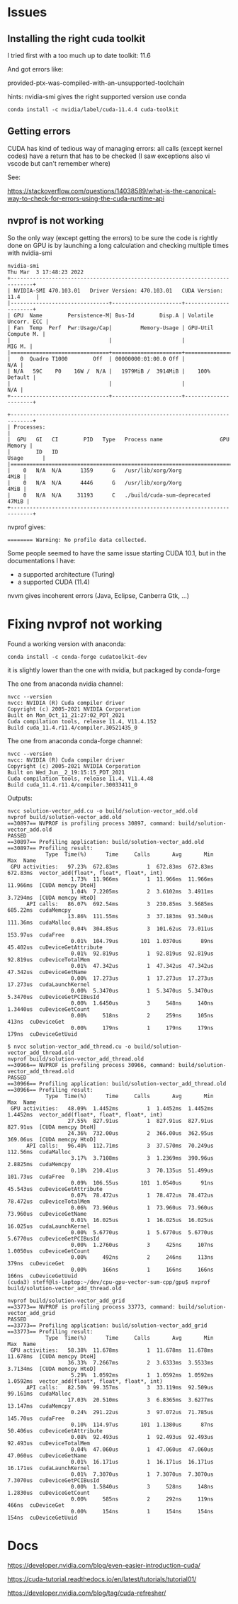 # Issues

## Installing the right cuda toolkit

I tried first with a too much up to date toolkit: 11.6

And got errors like:

provided-ptx-was-compiled-with-an-unsupported-toolchain

hints: nvidia-smi gives the right supported version
use conda

```
conda install -c nvidia/label/cuda-11.4.4 cuda-toolkit
```

## Getting errors

CUDA has kind of tedious way of managing errors: all
calls (except kernel codes) have a return that has to be checked
(I saw exceptions also vi vscode but can't remember where)

See:

https://stackoverflow.com/questions/14038589/what-is-the-canonical-way-to-check-for-errors-using-the-cuda-runtime-api


## nvprof is not working

So the only way (except getting the errors) to be sure the code is rightly done on GPU
is by launching a long calculation and checking multiple times with nvidia-smi

```
nvidia-smi 
Thu Mar  3 17:48:23 2022       
+-----------------------------------------------------------------------------+
| NVIDIA-SMI 470.103.01   Driver Version: 470.103.01   CUDA Version: 11.4     |
|-------------------------------+----------------------+----------------------+
| GPU  Name        Persistence-M| Bus-Id        Disp.A | Volatile Uncorr. ECC |
| Fan  Temp  Perf  Pwr:Usage/Cap|         Memory-Usage | GPU-Util  Compute M. |
|                               |                      |               MIG M. |
|===============================+======================+======================|
|   0  Quadro T1000        Off  | 00000000:01:00.0 Off |                  N/A |
| N/A   59C    P0    16W /  N/A |   1979MiB /  3914MiB |    100%      Default |
|                               |                      |                  N/A |
+-------------------------------+----------------------+----------------------+
                                                                               
+-----------------------------------------------------------------------------+
| Processes:                                                                  |
|  GPU   GI   CI        PID   Type   Process name                  GPU Memory |
|        ID   ID                                                   Usage      |
|=============================================================================|
|    0   N/A  N/A      1359      G   /usr/lib/xorg/Xorg                  4MiB |
|    0   N/A  N/A      4446      G   /usr/lib/xorg/Xorg                  4MiB |
|    0   N/A  N/A     31193      C   ./build/cuda-sum-deprecated        47MiB |
+-----------------------------------------------------------------------------+
```

nvprof gives:

```
======== Warning: No profile data collected.
```

Some people seemed to have the same issue starting CUDA 10.1, but
in the documentations I have:
* a supported architecture (Turing)
* a supported CUDA (11.4)

nvvm gives incoherent errors (Java, Eclipse, Canberra Gtk, ...)

# Fixing nvprof not working

Found a working version with anaconda:

```
conda install -c conda-forge cudatoolkit-dev
```

it is slightly lower than the one with nvidia, but packaged by conda-forge

The one from anaconda nvidia channel:

```
nvcc --version
nvcc: NVIDIA (R) Cuda compiler driver
Copyright (c) 2005-2021 NVIDIA Corporation
Built on Mon_Oct_11_21:27:02_PDT_2021
Cuda compilation tools, release 11.4, V11.4.152
Build cuda_11.4.r11.4/compiler.30521435_0
```

The one from anaconda conda-forge channel:

```
nvcc --version
nvcc: NVIDIA (R) Cuda compiler driver
Copyright (c) 2005-2021 NVIDIA Corporation
Built on Wed_Jun__2_19:15:15_PDT_2021
Cuda compilation tools, release 11.4, V11.4.48
Build cuda_11.4.r11.4/compiler.30033411_0
```

Outputs:

```
nvcc solution-vector_add.cu -o build/solution-vector_add.old
nvprof build/solution-vector_add.old 
==30897== NVPROF is profiling process 30897, command: build/solution-vector_add.old
PASSED
==30897== Profiling application: build/solution-vector_add.old
==30897== Profiling result:
            Type  Time(%)      Time     Calls       Avg       Min       Max  Name
 GPU activities:   97.23%  672.83ms         1  672.83ms  672.83ms  672.83ms  vector_add(float*, float*, float*, int)
                    1.73%  11.966ms         1  11.966ms  11.966ms  11.966ms  [CUDA memcpy DtoH]
                    1.04%  7.2205ms         2  3.6102ms  3.4911ms  3.7294ms  [CUDA memcpy HtoD]
      API calls:   86.07%  692.54ms         3  230.85ms  3.5685ms  685.22ms  cudaMemcpy
                   13.86%  111.55ms         3  37.183ms  93.340us  111.36ms  cudaMalloc
                    0.04%  304.85us         3  101.62us  73.011us  153.97us  cudaFree
                    0.01%  104.79us       101  1.0370us      89ns  45.402us  cuDeviceGetAttribute
                    0.01%  92.819us         1  92.819us  92.819us  92.819us  cuDeviceTotalMem
                    0.01%  47.342us         1  47.342us  47.342us  47.342us  cuDeviceGetName
                    0.00%  17.273us         1  17.273us  17.273us  17.273us  cudaLaunchKernel
                    0.00%  5.3470us         1  5.3470us  5.3470us  5.3470us  cuDeviceGetPCIBusId
                    0.00%  1.6450us         3     548ns     140ns  1.3440us  cuDeviceGetCount
                    0.00%     518ns         2     259ns     105ns     413ns  cuDeviceGet
                    0.00%     179ns         1     179ns     179ns     179ns  cuDeviceGetUuid

$ nvcc solution-vector_add_thread.cu -o build/solution-vector_add_thread.old
nvprof build/solution-vector_add_thread.old 
==30966== NVPROF is profiling process 30966, command: build/solution-vector_add_thread.old
PASSED
==30966== Profiling application: build/solution-vector_add_thread.old
==30966== Profiling result:
            Type  Time(%)      Time     Calls       Avg       Min       Max  Name
 GPU activities:   48.09%  1.4452ms         1  1.4452ms  1.4452ms  1.4452ms  vector_add(float*, float*, float*, int)
                   27.55%  827.91us         1  827.91us  827.91us  827.91us  [CUDA memcpy DtoH]
                   24.36%  732.00us         2  366.00us  362.95us  369.06us  [CUDA memcpy HtoD]
      API calls:   96.40%  112.71ms         3  37.570ms  70.249us  112.56ms  cudaMalloc
                    3.17%  3.7108ms         3  1.2369ms  390.96us  2.8825ms  cudaMemcpy
                    0.18%  210.41us         3  70.135us  51.499us  101.73us  cudaFree
                    0.09%  106.55us       101  1.0540us      91ns  45.543us  cuDeviceGetAttribute
                    0.07%  78.472us         1  78.472us  78.472us  78.472us  cuDeviceTotalMem
                    0.06%  73.960us         1  73.960us  73.960us  73.960us  cuDeviceGetName
                    0.01%  16.025us         1  16.025us  16.025us  16.025us  cudaLaunchKernel
                    0.00%  5.6770us         1  5.6770us  5.6770us  5.6770us  cuDeviceGetPCIBusId
                    0.00%  1.2760us         3     425ns     107ns  1.0050us  cuDeviceGetCount
                    0.00%     492ns         2     246ns     113ns     379ns  cuDeviceGet
                    0.00%     166ns         1     166ns     166ns     166ns  cuDeviceGetUuid
(cuda3) steff@ls-laptop:~/dev/cpu-gpu-vector-sum-cpp/gpu$ nvprof build/solution-vector_add_thread.old

nvprof build/solution-vector_add_grid 
==33773== NVPROF is profiling process 33773, command: build/solution-vector_add_grid
PASSED
==33773== Profiling application: build/solution-vector_add_grid
==33773== Profiling result:
            Type  Time(%)      Time     Calls       Avg       Min       Max  Name
 GPU activities:   58.38%  11.678ms         1  11.678ms  11.678ms  11.678ms  [CUDA memcpy DtoH]
                   36.33%  7.2667ms         2  3.6333ms  3.5533ms  3.7134ms  [CUDA memcpy HtoD]
                    5.29%  1.0592ms         1  1.0592ms  1.0592ms  1.0592ms  vector_add(float*, float*, float*, int)
      API calls:   82.50%  99.357ms         3  33.119ms  92.509us  99.161ms  cudaMalloc
                   17.03%  20.510ms         3  6.8365ms  3.6277ms  13.147ms  cudaMemcpy
                    0.24%  291.22us         3  97.072us  71.785us  145.70us  cudaFree
                    0.10%  114.97us       101  1.1380us      87ns  50.406us  cuDeviceGetAttribute
                    0.08%  92.493us         1  92.493us  92.493us  92.493us  cuDeviceTotalMem
                    0.04%  47.060us         1  47.060us  47.060us  47.060us  cuDeviceGetName
                    0.01%  16.171us         1  16.171us  16.171us  16.171us  cudaLaunchKernel
                    0.01%  7.3070us         1  7.3070us  7.3070us  7.3070us  cuDeviceGetPCIBusId
                    0.00%  1.5840us         3     528ns     148ns  1.2830us  cuDeviceGetCount
                    0.00%     585ns         2     292ns     119ns     466ns  cuDeviceGet
                    0.00%     154ns         1     154ns     154ns     154ns  cuDeviceGetUuid
```

# Docs

https://developer.nvidia.com/blog/even-easier-introduction-cuda/

https://cuda-tutorial.readthedocs.io/en/latest/tutorials/tutorial01/

https://developer.nvidia.com/blog/tag/cuda-refresher/